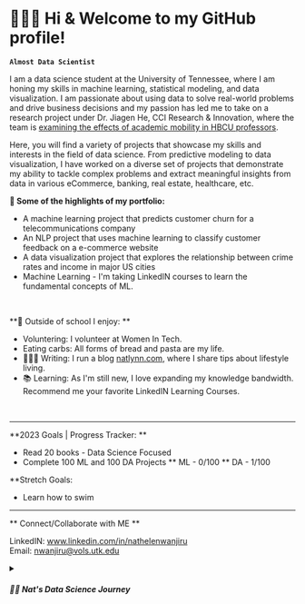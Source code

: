 # 🧚🏽‍♂️  Hi & Welcome to my GitHub profile!

**`Almost Data Scientist`**

I am a data science student at the University of Tennessee, where I am honing my skills in machine learning, statistical modeling, and data visualization. I am passionate about using data to solve real-world problems and drive business decisions and my passion has led me to take on a research project under Dr. Jiagen He, CCI Research & Innovation, where the team is <a href="https://hbcumobility.cci.drexel.edu"> examining the effects of academic mobility in HBCU professors</a>. 

Here, you will find a variety of projects that showcase my skills and interests in the field of data science. From predictive modeling to data visualization, I have worked on a diverse set of projects that demonstrate my ability to tackle complex problems and extract meaningful insights from data in various eCommerce, banking, real estate, healthcare, etc. 

**🌱 Some of the highlights of my portfolio:**

- A machine learning project that predicts customer churn for a telecommunications company
- An NLP project that uses machine learning to classify customer feedback on a e-commerce website
- A data visualization project that explores the relationship between crime rates and income in major US cities
- Machine Learning - I'm taking LinkedIN courses to learn the fundamental concepts of ML. 

<p>&nbsp;</p> 

**👀 Outside of school I enjoy: **

- Voluntering: I volunteer at Women In Tech. 
- Eating carbs: All forms of bread and pasta are my life. 
- 👩🏽‍💻 Writing: I run a blog [natlynn.com](https://natlynn.com), where I share tips about lifestyle living. 
- 📚 Learning: As I'm still new, I love expanding my knowledge bandwidth. Recommend me your favorite LinkedIN Learning Courses. 
  <p>&nbsp;</p>
 
-----------------------------------------------------------------------------------------------------------------------------------------------------------

**2023 Goals | Progress Tracker: **
- Read 20 books - Data Science Focused
- Complete 100 ML and 100 DA Projects
  ** ML - 0/100
  ** DA - 1/100

**Stretch Goals:
* Learn how to swim

-----------------------------------------------------------------------------------------------------------------------------------------------------------

** Connect/Collaborate with ME **

LinkedIN: www.linkedin.com/in/nathelenwanjiru \
Email: nwanjiru@vols.utk.edu

<!---
Kamundos is a ✨ special ✨ repository because its `README.md` (this file) appears on your GitHub profile.
You can click the Preview link to take a look at your changes.
--->


<details>
 <summary><h5>👨‍💻 Nat's Data Science Journey</h3></summary>
   I started my ds journey when I made the switch from engineering to data science late in my junior year in college because I couldn't see myself being anything else but as a data nerd (and it's seriuosly the best decision I've ever made). Ever since I've been playing catch up with not only my data science classes but also with my hard skills and I've relied on self learning to understand the data science field and get as much real world project analysis exposure as I could.
  <li>Fall 2022
    * Data 201
    * COSC 111 </li>
 Quick overview of my courses:
  Fall 2022
    * Data 201
    * COSC 111 
  Spring 2023
    * Data 202
    * Data 301
    * GEOG 311 
